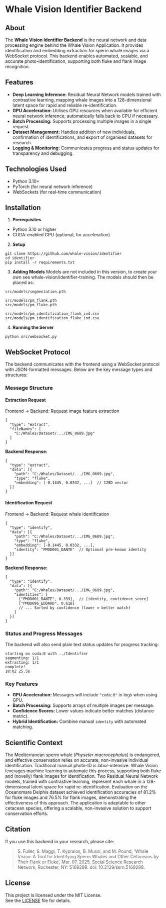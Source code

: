 # Whale Vision Identifier Backend

## About

The **Whale Vision Identifier Backend** is the neural network and data processing engine behind the Whale Vision Application. It provides identification and embedding extraction for sperm whale images via a WebSocket protocol. This backend enables automated, scalable, and accurate photo-identification, supporting both fluke and flank image recognition.

## Features

- **Deep Learning Inference:** Residual Neural Network models trained with contrastive learning, mapping whale images into a 128-dimensional latent space for rapid and reliable re-identification.
- **GPU Acceleration:** Utilises GPU resources when available for efficient neural network inference; automatically falls back to CPU if necessary.
- **Batch Processing:** Supports processing multiple images in a single request.
- **Dataset Management:** Handles addition of new individuals, confirmation of identifications, and export of organised datasets for research.
- **Logging & Monitoring:** Communicates progress and status updates for transparency and debugging.

## Technologies Used

- Python 3.10+
- PyTorch (for neural network inference)
- WebSockets (for real-time communication)

## Installation

1. **Prerequisites**

- Python 3.10 or higher
- CUDA-enabled GPU (optional, for acceleration)

2. **Setup**

```
git clone https://github.com/whale-vision/identifier
cd identifier
pip install -r requirements.txt
```

3. **Adding Models**
Models are not included in this version, to create your own see whale-vision/identifier-training.
The models should then be placed as:
```
src/models/segmentation.pth

src/models/pm_flank.pth
src/models/pm_fluke.pth

src/models/pm_identification_flank_ind.csv
src/models/pm_identification_fluke_ind.csv
```

4. **Running the Server**

```
python src/websocket.py
```

## WebSocket Protocol

The backend communicates with the frontend using a WebSocket protocol with JSON-formatted messages. Below are the key message types and structures:

### Message Structure

#### Extraction Request  
Frontend → Backend: Request image feature extraction
```
{
  "type": "extract",
  "fileNames": [
    "C:/Whales/Dataset/.../IMG_0689.jpg"
  ]
}
```

**Backend Response:**
```
{
  "type": "extract",
  "data": [{
    "path": "C:/Whales/Dataset/.../IMG_0689.jpg",
    "type": "fluke",
    "embedding": [-0.1445, 0.0332, ...]  // 128D vector
  }]
}
```

#### Identification Request  
Frontend → Backend: Request whale identification
```
{
  "type": "identify",
  "data": [{
    "path": "C:/Whales/Dataset/.../IMG_0689.jpg",
    "type": "fluke",
    "embedding": [-0.1445, 0.0332, ...],
    "identity": "PMOD001_DANTE"  // Optional pre-known identity
  }]
}
```

**Backend Response:**
```
{
  "type": "identify",
  "data": [{
    "path": "C:/Whales/Dataset/.../IMG_0689.jpg",
    "identities": [
      ["PMOD001_DANTE", 0.339],  // [identity, confidence_score]
      ["PMOD096_EDDARD", 0.618]
      // ... Sorted by confidence (lower = better match)
    ]
  }]
}
```

### Status and Progress Messages

The backend will also send plain text status updates for progress tracking:
```
starting on cuda:0 with ../Identifier
segmenting: 1/1
extracting: 1/1
complete!
18:02 25.58
```

### Key Features

- **GPU Acceleration:** Messages will include `"cuda:0"` in logs when using GPU.
- **Batch Processing:** Supports arrays of multiple images per message.
- **Confidence Scores:** Lower values indicate better matches (distance metric).
- **Hybrid Identification:** Combine manual `identity` with automated matching.

## Scientific Context

The Mediterranean sperm whale (*Physeter macrocephalus*) is endangered, and effective conservation relies on accurate, non-invasive individual identification. Traditional manual photo-ID is labor-intensive. Whale Vision leverages machine learning to automate this process, supporting both fluke and (novelly) flank images for identification. Two Residual Neural Network models, trained with contrastive learning, represent each whale in a 128-dimensional latent space for rapid re-identification. Evaluation on the Oceanomare Delphis dataset achieved identification accuracies of 81.2% for fluke images and 76.5% for flank images, demonstrating the effectiveness of this approach. The application is adaptable to other cetacean species, offering a scalable, non-invasive solution to support conservation efforts.

## Citation

If you use this backend in your research, please cite:

> S. Fuller, S. Maggi, T. Kypraios, B. Mussi, and M. Pound, ‘Whale Vision: A Tool for Identifying Sperm Whales and Other Cetaceans by Their Flank or Fluke’, Mar. 07, 2025, Social Science Research Network, Rochester, NY: 5169298. doi: 10.2139/ssrn.5169298.

## License

This project is licensed under the MIT License.  
See the [LICENSE](../LICENSE) file for details.
